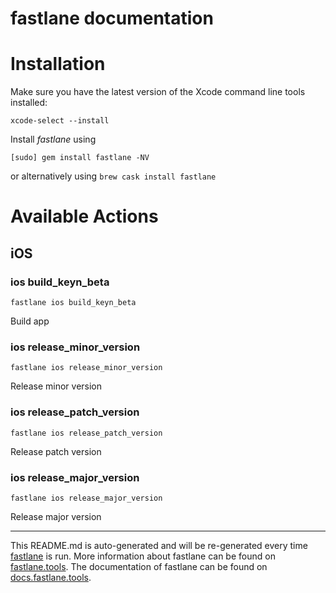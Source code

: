 fastlane documentation
================
# Installation

Make sure you have the latest version of the Xcode command line tools installed:

```
xcode-select --install
```

Install _fastlane_ using
```
[sudo] gem install fastlane -NV
```
or alternatively using `brew cask install fastlane`

# Available Actions
## iOS
### ios build_keyn_beta
```
fastlane ios build_keyn_beta
```
Build app
### ios release_minor_version
```
fastlane ios release_minor_version
```
Release minor version
### ios release_patch_version
```
fastlane ios release_patch_version
```
Release patch version
### ios release_major_version
```
fastlane ios release_major_version
```
Release major version

----

This README.md is auto-generated and will be re-generated every time [fastlane](https://fastlane.tools) is run.
More information about fastlane can be found on [fastlane.tools](https://fastlane.tools).
The documentation of fastlane can be found on [docs.fastlane.tools](https://docs.fastlane.tools).
